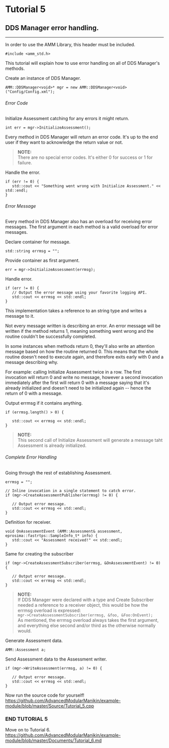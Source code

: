 




# Tutorial 5
## DDS Manager error handling.

---

In order to use the AMM Library, this header must be included.
```
#include <amm_std.h>
```




This tutorial will explain how to use error handling on all of DDS Manager's methods.

Create an instance of DDS Manager.
```
AMM::DDSManager<void>* mgr = new AMM::DDSManager<void>("Config/Config.xml");
```

###### Error Code
Initialize Assessment catching for any errors it might return.
```
int err = mgr->InitializeAssessment();
```

Every method in DDS Manager will return an error code.
It's up to the end user if they want to acknowledge the return value or not.

> **NOTE:**\
There are no special error codes. It's either 0 for success or 1 for failure.

Handle the error.
```
if (err != 0) {
   std::cout << "Something went wrong with Initialize Assessment." << std::endl;
}
```


###### Error Message
Every method in DDS Manager also has an overload for receiving error messages.
The first argument in each method is a valid overload for error messages.

Declare container for message.
```
std::string errmsg = "";
```

Provide container as first argument.
```
err = mgr->InitializeAssessment(errmsg);
```

Handle error.
```
if (err != 0) {
   // Output the error message using your favorite logging API.
   std::cout << errmsg << std::endl;
}
```

This implementation takes a reference to an string type and writes a message to it.

Not every message written is describing an error.
An error message will be written if the method returns 1, meaning something went wrong and the routine couldn't be successfully completed.

In some instances when methods return 0, they'll also write an attention message based on how the routine returned 0. This means that the whole routine doesn't need to execute again, and therefore exits early with 0 and a message describing why.

For example: calling Initialize Assessment twice in a row.
The first invocation will return 0 and write no message, however a second invocation immediately after the first will return 0 with a message saying that it's already initialized and doesn't need to be initialized again -- hence the return of 0 with a message.


Output errmsg if it contains anything.
```
if (errmsg.length() > 0) {

   std::cout << errmsg << std::endl;
}
```
> **NOTE:**\
This second call of Initialize Assessment will generate a message taht Assessment is already initialized.


###### Complete Error Handling
Going through the rest of establishing Assessment.
```
errmsg = "";

// Inline invocation in a single statement to catch error.
if (mgr->CreateAssessmentPublisher(errmsg) != 0) {

   // Output error message.
   std::cout << errmsg << std::endl;
}
```

Definition for receiver.
```
void OnAssessmentEvent (AMM::Assessment& assessment, eprosima::fastrtps::SampleInfo_t* info) {
   std::cout << "Assessment received!" << std::endl;
}
```

Same for creating the subscriber
```
if (mgr->CreateAssessmentSubscriber(errmsg, &OnAssessmentEvent) != 0) {

   // Output error message.
   std::cout << errmsg << std::endl;
}
```

> **NOTE:**\
If DDS Manager were declared with a type and Create Subscriber needed a reference to
a receiver object, this would be how the errmsg overload is expressed:\
`mgr->CreateAssessmentSubscriber(errmsg, &foo, &Foo:OnEvent);`\
As mentioned, the errmsg overload always takes the first argument, and everything else
second and/or third as the otherwise normally would.

Generate Assessment data.
```
AMM::Assessment a;
```

Send Assessment data to the Assessment writer.
```
if (mgr->WriteAssessment(errmsg, a) != 0) {

   // Output error message.
   std::cout << errmsg << std::endl;
}
```

Now run the source code for yourself!\
https://github.com/AdvancedModularManikin/example-module/blob/master/Source/Tutorial_5.cpp

### END TUTORIAL 5

Move on to Tutorial 6.\
https://github.com/AdvancedModularManikin/example-module/blob/master/Documents/Tutorial_6.md
